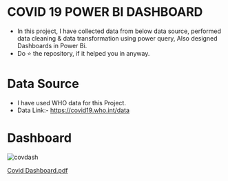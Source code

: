 # COVID 19 POWER BI DASHBOARD
* In this project, I have collected data from below data source, performed data cleaning & data transformation using power query, Also designed Dashboards in Power Bi.
* Do ⭐ the repository, if it helped you in anyway.

# Data Source
* I have used WHO data for this Project.
* Data Link:- https://covid19.who.int/data

# Dashboard

![covdash](https://user-images.githubusercontent.com/131236063/233905778-22a2741b-6183-4f8d-a8b0-9f11f99930a7.PNG)


[Covid Dashboard.pdf](https://github.com/Analyst-Sarthak/covid19-dashboard/files/11306768/Covid.Dashboard.pdf)


